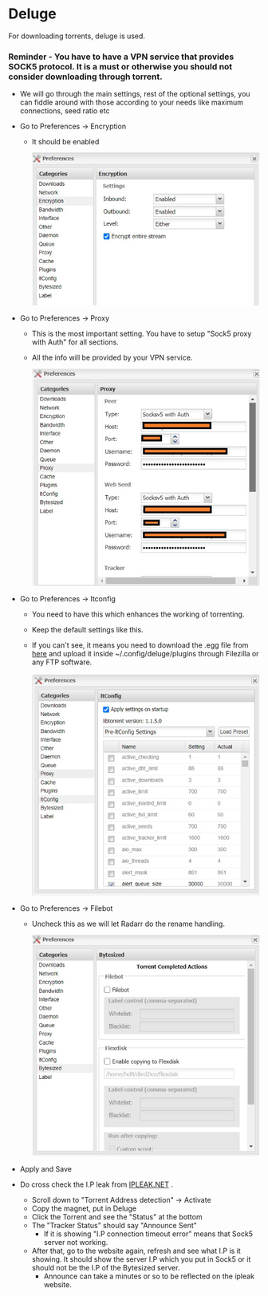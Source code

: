 # Deluge

For downloading torrents, deluge is used. 

### Reminder - You have to have a VPN service that provides SOCK5 protocol. It is a must or otherwise you should not consider downloading through torrent.

- We will go through the main settings, rest of the optional settings, you can fiddle around with those according to your needs like maximum connections, seed ratio etc
- Go to Preferences -> Encryption
  - It should be enabled
  
    ![GitHub Logo](../images/delugeEncr.jpg)
- Go to Preferences -> Proxy
  - This is the most important setting. You have to setup "Sock5 proxy with Auth" for all sections.
  - All the info will be provided by your VPN service.
  
    ![GitHub Logo](../images/delugeProxy.jpg)
- Go to Preferences -> Itconfig
  - You need to have this which enhances the working of torrenting.
  
  - Keep the default settings like this. 
  
  - If you can't see, it means you need to download the .egg file from [here](https://github.com/ratanakvlun/deluge-ltconfig/releases/tag/v2.0.0) and upload it inside ~/.config/deluge/plugins through Filezilla or any FTP software.
  
    ![GitHub Logo](../images/delugeitconfig.jpg)
- Go to Preferences -> Filebot
  - Uncheck this as we will let Radarr do the rename handling.
  
    ![GitHub Logo](../images/delugeFilebot.jpg)
  
- Apply and Save

- Do cross check the I.P leak from [IPLEAK.NET](https://ipleak.net/) . 
  - Scroll down to "Torrent Address detection" -> Activate
  - Copy the magnet, put in Deluge
  - Click the Torrent and see the "Status" at the bottom
  - The "Tracker Status" should say "Announce Sent"
    - If it is showing "I.P connection timeout error" means that Sock5 server not working.
  - After that, go to the website again, refresh and see what I.P is it showing. It should show the server I.P which you put in Sock5 or it should not be the I.P of the Bytesized server.
    - Announce can take a minutes or so to be reflected on the ipleak website.